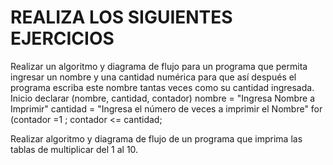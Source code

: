 # REALIZA LOS SIGUIENTES EJERCICIOS

Realizar un algoritmo y diagrama de flujo para un programa que permita ingresar un nombre y una cantidad numérica para que así después el programa escriba este nombre tantas veces como su cantidad ingresada.
Inicio
declarar (nombre, cantidad, contador)
nombre = "Ingresa Nombre a Imprimir"
cantidad = "Ingresa el número de veces a imprimir el Nombre"
for (contador =1 ; contador <= cantidad; 




Realizar algoritmo y diagrama de flujo de un programa que imprima las tablas de multiplicar del 1 al 10.





